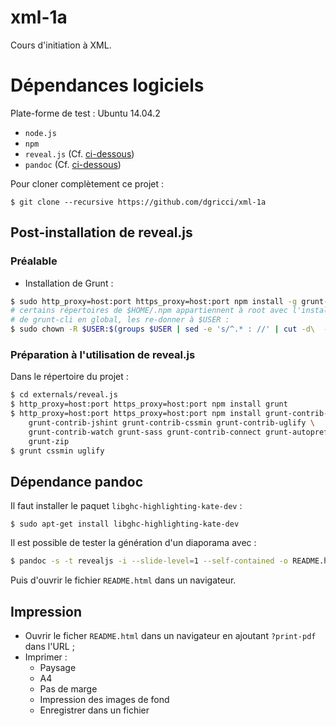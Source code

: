 # xml-1a

Cours d'initiation à XML.

# Dépendances logiciels #

Plate-forme de test : Ubuntu 14.04.2

* `node.js`
* `npm`
* `reveal.js` (Cf. [ci-dessous](#user-content-post-installation-de-revealjs))
* `pandoc` (Cf. [ci-dessous](#user-content-dépendance-pandoc))

Pour cloner complètement ce projet :

```
$ git clone --recursive https://github.com/dgricci/xml-1a
```

## Post-installation de reveal.js ##

### Préalable ###

* Installation de Grunt :

```bash
$ sudo http_proxy=host:port https_proxy=host:port npm install -g grunt-cli
# certains répertoires de $HOME/.npm appartiennent à root avec l'installation
# de grunt-cli en global, les re-donner à $USER :
$ sudo chown -R $USER:$(groups $USER | sed -e 's/^.* : //' | cut -d\  -f1) $HOME/.npm/{nopt,minimatch,glob,lodash,inherits}
```

### Préparation à l'utilisation de reveal.js ###

Dans le répertoire du projet :

```bash
$ cd externals/reveal.js
$ http_proxy=host:port https_proxy=host:port npm install grunt
$ http_proxy=host:port https_proxy=host:port npm install grunt-contrib-qunit \
    grunt-contrib-jshint grunt-contrib-cssmin grunt-contrib-uglify \
    grunt-contrib-watch grunt-sass grunt-contrib-connect grunt-autoprefixer \
    grunt-zip
$ grunt cssmin uglify
```

## Dépendance pandoc ##

Il faut installer le paquet `libghc-highlighting-kate-dev` :

```
$ sudo apt-get install libghc-highlighting-kate-dev
```

Il est possible de tester la génération d'un diaporama avec :

```bash
$ pandoc -s -t revealjs -i --slide-level=1 --self-contained -o README.html README.md
```

Puis d'ouvrir le fichier `README.html` dans un navigateur.

## Impression ##

* Ouvrir le ficher `README.html` dans un navigateur en ajoutant `?print-pdf`
  dans l'URL ;
* Imprimer :
    * Paysage
    * A4
    * Pas de marge
    * Impression des images de fond
    * Enregistrer dans un fichier

